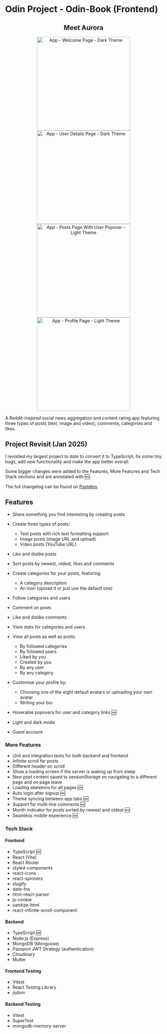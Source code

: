 # Odin Project - Odin-Book (Frontend)

<h2 align="center">Meet Aurora</h2>

<p align="center">
  <img src="https://res.cloudinary.com/dvhkp9wc6/image/upload/v1721036301/odin_book/wlmwfbe3ro623odzogb9.png" width="300" height="300" title="App - Welcome Page - Dark Theme">
  <img src="https://res.cloudinary.com/dvhkp9wc6/image/upload/v1721036301/odin_book/bjpryqtnkwxgx7i0qaky.png" width="300" height="300" title="App - User Details Page - Dark Theme">
  <img src="https://res.cloudinary.com/dvhkp9wc6/image/upload/v1721036301/odin_book/eslijryvdohdsawsd3sr.png" width="300" height="300" title="App - Posts Page With User Popover - Light Theme">
  <img src="https://res.cloudinary.com/dvhkp9wc6/image/upload/v1721036301/odin_book/b3kdzf4u0m0xmnuoimrf.png" width="300" height="300" title="App - Profile Page - Light Theme">
</p>

A Reddit-inspired social news aggregation and content rating app featuring three types of posts (text, image and video), comments, categories and likes.

## Project Revisit (Jan 2025)

I revisited my largest project to date to convert it to TypeScript, fix some tiny bugs, add new functionality and make the app better overall.

Some bigger changes were added to the Features, More Features and Tech Stack sections and are annotated with 🆕.

The full changelog can be found on [Pastebin](https://pastebin.com/vhcNCKHt).

## Features

- Share something you find interesting by creating posts
- Create three types of posts:

  - Text posts with rich text formatting support
  - Image posts (image URL and upload)
  - Video posts (YouTube URL)

- Like and dislike posts
- Sort posts by newest, oldest, likes and comments
- Create categories for your posts, featuring:

  - A category description
  - An icon (upload it or just use the default one)

- Follow categories and users
- Comment on posts
- Like and dislike comments
- View stats for categories and users
- View all posts as well as posts:

  - By followed categories
  - By followed users
  - Liked by you
  - Created by you
  - By any user
  - By any category

- Customise your profile by:

  - Choosing one of the eight default avatars or uploading your own avatar
  - Writing your bio

- Hoverable popovers for user and category links 🆕
- Light and dark mode
- Guest account

### More Features

- Unit and integration tests for both backend and frontend
- Infinite scroll for posts
- Different header on scroll
- Show a loading screen if the server is waking up from sleep
- New post content saved to sessionStorage on navigating to a different page and on page leave
- Loading skeletons for all pages 🆕
- Auto login after signup 🆕
- Theme syncing between app tabs 🆕
- Support for multi-line comments 🆕
- Month indicator for posts sorted by newest and oldest 🆕
- Seamless mobile experience 🆕

### Tech Stack

#### Frontend

- TypeScript 🆕
- React (Vite)
- React Router
- styled-components
- react-icons
- react-spinners
- slugify
- date-fns
- html-react-parser
- js-cookie
- sanitize-html
- react-infinite-scroll-component

#### Backend

- TypeScript 🆕
- Node.js (Express)
- MongoDB (Mongoose)
- Passport JWT Strategy (authentication)
- Cloudinary
- Multer

#### Frontend Testing

- Vitest
- React Testing Library
- jsdom

#### Backend Testing

- Vitest
- SuperTest
- mongodb-memory-server
